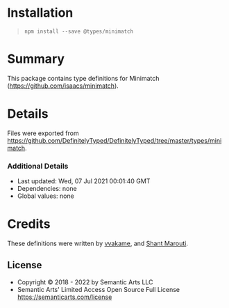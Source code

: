 # Installation
> `npm install --save @types/minimatch`

# Summary
This package contains type definitions for Minimatch (https://github.com/isaacs/minimatch).

# Details
Files were exported from https://github.com/DefinitelyTyped/DefinitelyTyped/tree/master/types/minimatch.

### Additional Details
 * Last updated: Wed, 07 Jul 2021 00:01:40 GMT
 * Dependencies: none
 * Global values: none

# Credits
These definitions were written by [vvakame](https://github.com/vvakame), and [Shant Marouti](https://github.com/shantmarouti).

## License

- Copyright © 2018 - 2022 by Semantic Arts LLC
- Semantic Arts' Limited Access Open Source Full License https://semanticarts.com/license
